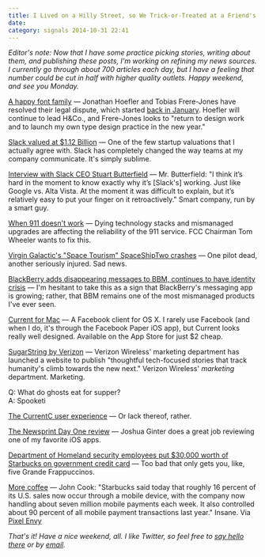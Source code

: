```yaml
---
title: I Lived on a Hilly Street, so We Trick-or-Treated at a Friend's Neighborhood
date:
category: signals 2014-10-31 22:41
---
```

_Editor's note: Now that I have some practice picking stories, writing about them, and publishing these posts, I'm working on refining my news sources. I currently go through about 700 articles each day, but I have a feeling that number could be cut in half with higher quality outlets. Happy weekend, and see you Monday._

[A happy font family](http://www.frerejones.com/about/press/2014-10-30/) &mdash; Jonathan Hoefler and Tobias Frere-Jones have resolved their legal dispute, which started [back in January](http://kyledreger.com/archives/14017-frere-jones-sues-hoefler.html). Hoefler will continue to lead H&Co., and Frere-Jones looks to "return to design work and to launch my own type design practice in the new year."

[Slack valued at $1.12 Billion](http://blogs.wsj.com/digits/2014/10/31/one-year-old-business-software-maker-slack-valued-at-1-12-billion/) &mdash; One of the few startup valuations that I actually agree with. Slack has completely changed the way teams at my company communicate. It's simply sublime. 

[Interview with Slack CEO Stuart Butterfield](http://fortune.com/2014/10/31/stewart-butterfield-slack-billion/) &mdash; Mr. Butterfield: "I think it’s hard in the moment to know exactly why it’s [Slack's] working. Just like Google vs. Alta Vista. At the moment it was difficult to explain, but it’s relatively easy to put your finger on it retroactively." Smart company, run by a smart guy.

[When 911 doesn't work](https://www.fcc.gov/blog/technology-transitions-consumers-matter-most) &mdash; Dying technology stacks and mismanaged upgrades are affecting the reliability of the 911 service. FCC Chairman Tom Wheeler wants to fix this. 

[Virgin Galactic's "Space Tourism" SpaceShipTwo crashes](http://www.nytimes.com/2014/11/01/science/virgin-galactics-spaceshiptwo-crashes-during-test-flight.html) &mdash; One pilot dead, another seriously injured. Sad news. 

[BlackBerry adds disappearing messages to BBM, continues to have identity crisis](http://www.cultofandroid.com/70099/bbm-gets-snapchat-inspired-self-destructing-messages/) &mdash; I'm hesitant to take this as a sign that BlackBerry's messaging app is growing; rather, that BBM remains one of the most mismanaged products I've ever seen. 

[Current for Mac](http://currentformac.com/) &mdash; A Facebook client for OS X. I rarely use Facebook (and when I do, it's through the Facebook Paper iOS app), but Current looks really well designed. Available on the App Store for just $2 cheap. 

[SugarString by Verizon](http://www.washingtonpost.com/blogs/the-switch/wp/2014/10/31/is-a-news-site-a-news-site-if-its-published-by-verizon/) &mdash; Verizon Wireless' marketing department has launched a website to publish "thoughtful tech-focused stories that track humanity's climb towards the new next." Verizon Wireless' _marketing_ department. Marketing. 

Q: What do ghosts eat for supper?  
A: Spooketi

[The CurrentC user experience](http://qz.com/287566/this-terrible-cvs-receipt-shows-why-apple-pay-has-little-to-fear-from-retailers/) &mdash; Or lack thereof, rather. 

[The Newsprint Day One review](http://www.thenewsprint.co/2014/10/31/day-one/) &mdash; Joshua Ginter does a great job reviewing one of my favorite iOS apps. 

[Department of Homeland security employees put $30,000 worth of Starbucks on government credit card](http://www.washingtonpost.com/blogs/in-the-loop/wp/2014/10/31/report-dhs-employees-put-30000-worth-of-starbucks-on-government-credit-card/) &mdash; Too bad that only gets you, like, five Grande Frappuccinos. 

[More coffee](http://www.geekwire.com/2014/starbucks-ceo-howard-schultz-says-coffee-company-playing-offense-order-crack-code-mobile-plans-food-beverage-delivery-service/) &mdash; John Cook: "Starbucks said today that roughly 16 percent of its U.S. sales now occur through a mobile device, with the company now handling about seven million mobile payments each week. It also controlled about 90 percent of all mobile payment transactions last year." Insane. Via [Pixel Envy](http://pxlnv.com/linklog/starbucks-mobile-transactions/)

_That's it! Have a nice weekend, all. I like Twitter, so feel free to [say hello there](http://twitter.com/kyledreger) or by [email](/about)._